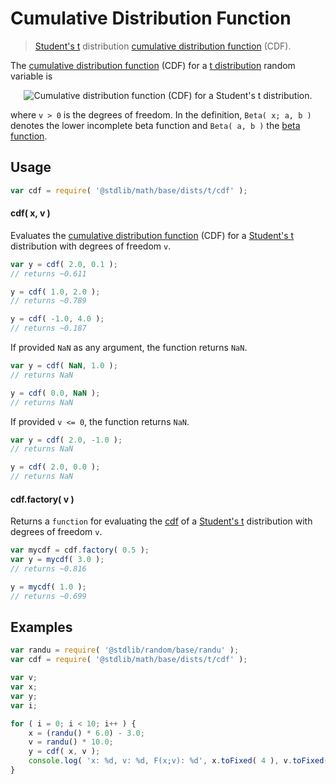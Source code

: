 <!--

@license Apache-2.0

Copyright (c) 2018 The Stdlib Authors.

Licensed under the Apache License, Version 2.0 (the "License");
you may not use this file except in compliance with the License.
You may obtain a copy of the License at

   http://www.apache.org/licenses/LICENSE-2.0

Unless required by applicable law or agreed to in writing, software
distributed under the License is distributed on an "AS IS" BASIS,
WITHOUT WARRANTIES OR CONDITIONS OF ANY KIND, either express or implied.
See the License for the specific language governing permissions and
limitations under the License.

-->

# Cumulative Distribution Function

> [Student's t][t-distribution] distribution [cumulative distribution function][cdf] (CDF).

<section class="intro">

The [cumulative distribution function][cdf] (CDF) for a [t distribution][t-distribution] random variable is

<!-- <equation class="equation" label="eq:t_cdf" align="center" raw="F(x;\nu) = 1 - \frac{1}{2} \frac{\operatorname{Beta}(\tfrac{\nu}{\nu + x^2};\,\tfrac{\nu}{2},\tfrac{1}{2})}{\operatorname{Beta}(\tfrac{\nu}{2}, \tfrac{1}{2})}" alt="Cumulative distribution function (CDF) for a Student's t distribution."> -->

<div class="equation" align="center" data-raw-text="F(x;\nu) = 1 - \frac{1}{2} \frac{\operatorname{Beta}(\tfrac{\nu}{\nu + x^2};\,\tfrac{\nu}{2},\tfrac{1}{2})}{\operatorname{Beta}(\tfrac{\nu}{2}, \tfrac{1}{2})}" data-equation="eq:t_cdf">
    <img src="https://cdn.rawgit.com/stdlib-js/stdlib/6c7e930588674097b03b3201c5d368532bba6c67/lib/node_modules/@stdlib/math/base/dists/t/cdf/docs/img/equation_t_cdf.svg" alt="Cumulative distribution function (CDF) for a Student's t distribution.">
    <br>
</div>

<!-- </equation> -->

where `v > 0` is the degrees of freedom. In the definition, `Beta( x; a, b )` denotes the lower incomplete beta function and `Beta( a, b )` the [beta function][beta-function].

</section>

<!-- /.intro -->

<section class="usage">

## Usage

```javascript
var cdf = require( '@stdlib/math/base/dists/t/cdf' );
```

#### cdf( x, v )

Evaluates the [cumulative distribution function][cdf] (CDF) for a [Student's t][t-distribution] distribution with degrees of freedom `v`.

```javascript
var y = cdf( 2.0, 0.1 );
// returns ~0.611

y = cdf( 1.0, 2.0 );
// returns ~0.789

y = cdf( -1.0, 4.0 );
// returns ~0.187
```

If provided `NaN` as any argument, the function returns `NaN`.

```javascript
var y = cdf( NaN, 1.0 );
// returns NaN

y = cdf( 0.0, NaN );
// returns NaN
```

If provided `v <= 0`, the function returns `NaN`.

```javascript
var y = cdf( 2.0, -1.0 );
// returns NaN

y = cdf( 2.0, 0.0 );
// returns NaN
```

#### cdf.factory( v )

Returns a `function` for evaluating the [cdf][cdf] of a [Student's t][t-distribution] distribution with degrees of freedom `v`.

```javascript
var mycdf = cdf.factory( 0.5 );
var y = mycdf( 3.0 );
// returns ~0.816

y = mycdf( 1.0 );
// returns ~0.699
```

</section>

<!-- /.usage -->

<section class="examples">

## Examples

<!-- eslint no-undef: "error" -->

```javascript
var randu = require( '@stdlib/random/base/randu' );
var cdf = require( '@stdlib/math/base/dists/t/cdf' );

var v;
var x;
var y;
var i;

for ( i = 0; i < 10; i++ ) {
    x = (randu() * 6.0) - 3.0;
    v = randu() * 10.0;
    y = cdf( x, v );
    console.log( 'x: %d, v: %d, F(x;v): %d', x.toFixed( 4 ), v.toFixed( 4 ), y.toFixed( 4 ) );
}
```

</section>

<!-- /.examples -->

<section class="links">

[beta-function]: https://en.wikipedia.org/wiki/Beta_function

[cdf]: https://en.wikipedia.org/wiki/Cumulative_distribution_function

[t-distribution]: https://en.wikipedia.org/wiki/Student%27s_t-distribution

</section>

<!-- /.links -->
